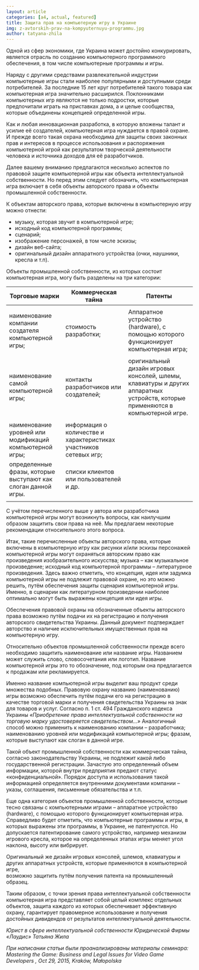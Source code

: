 ```yaml
---
layout: article
categories: [a4, actual, featured]
title: Защита прав на компьютерную игру в Украине
img: z-avtorskih-prav-na-kompyuternuyu-programmu.jpg
author: tatyana-zhila
--- 
```


Одной из сфер экономики, где Украина может достойно конкурировать, является отрасль по созданию компьютерного программного обеспечения, 
в том числе компьютерные программы и игры.

Наряду с другими средствами развлекательной индустрии компьютерные игры стали наиболее популярными и доступными среди потребителей. 
За последние 15 лет круг потребителей такого товара как компьютерная игра значительно расширился. Поклонниками компьютерных игр 
являются не только подростки, которые предпочитали играть на приставках дома, а и целые сообщества, которые объединены концепцией 
определенной игры.  
  
Как и любая инновационная разработка, в которую вложены талант и усилие её создателей, компьютерная игра нуждается в правой охране.
И прежде всего такая охрана необходима для защиты своих законных прав и интересов в процессе использования и распоряжения компьютерной
игрой как результатом творческой деятельности человека и источника доходов для её разработчиков. 
  
Далее вашему вниманию предлагаются несколько аспектов по правовой защите компьютерной игры как объекта интеллектуальной собственности.
Но перед этим следует обозначить, что компьютерная игра включает в себя  объекты авторского права и объекты промышленной собственности.
  
К объектам авторского права, которые включены в компьютерную игру можно отнести: 
  
* музыку, которая звучит в компьютерной игре;
* исходный код компьютерной программы;
* сценарий; 
* изображение персонажей, в том числе эскизы;
* дизайн веб-сайта;
* оригинальный дизайн аппаратного устройства (очки, наушники, кресла и т.п).

Объекты промышленной собственности, из которых состоит компьютерная игра, могу быть разделены  на три категории: 

|  Торговые марки  | Коммерческая тайна      |Патенты |
|-------------------|-----------------------------|-------------------------------------------|
| |
| наименование компании создателя компьютерной игры;|стоимость разработки;| Аппаратное устройство (hardware), с помощью которого функционирует компьютерная игра;|
| |
| наименование самой компьютерной игры; | контакты разработчиков или создателей; | оригинальный дизайн игровых консолей, шлемы, клавиатуры и других аппаратных устройств, которые применяются в компьютерной игре. |
| |
|наименование уровней или модификаций компьютерной игры;|информация о количестве и характеристиках участников сетевых игр;| |
| определенные фразы, которые выступают как слоган данной игры. | списки клиентов или пользователей и др.  | |
| |

С учётом перечисленного выше у автора или разработчика компьютерной игры могут возникнуть вопросы, как наилучшим образом защитить свои
права на неё. Мы предлагаем некоторые рекомендации относительного этого вопроса. 

Итак, такие перечисленные объекты авторского права, которые включены в компьютерную игру как рисунки и/или эскизы персонажей 
компьютерной игры могут охраняться авторским право как произведения изобразительного искусства; музыка – как музыкальное произведение;
исходный код компьютерной программы – литературное произведения. Здесь важно отметить, что концепция, идея или задумка компьютерной 
игры не подлежит правовой охране, но это можно решить, путём обеспечения защиты сценария компьютерной игры. Именно, в сценарии как 
литературном произведении наиболее оптимально могут быть выражены концепция или идея игры.

Обеспечения правовой охраны на обозначенные объекты авторского права возможно путём подачи их на регистрацию и получения авторского 
свидетельства Украины. Данный документ подтверждает авторство и наличие исключительных имущественных прав на компьютерную игру. 

Относительно объектов промышленной собственности прежде всего необходимо защитить наименование или название игры. Названием может 
служить слово, словосочетания или логотип. Название компьютерной игры это то обозначение, под которым она предлагается к продажам 
или рекламируется. 

Именно название компьютерной игры выделит ваш продукт среди множества подобных. Правовую охрану названию (наименованию) игры возможно 
обеспечить путём подачи его на регистрацию в качестве торговой марки и получения свидетельства Украины на знак для товаров и услуг. 
Согласно п. 1 ст. 494 Гражданского кодекса Украины *«Приобретение права интеллектуальной собственности на торговую марку удостоверяется 
свидетельством…»* Аналогичный способ можно применить к наименованию компании – разработчика; наименованию уровней или модификаций 
компьютерной игры; фразам, которые выступают как слоган в данной игре. 

Такой объект промышленной собственности как коммерческая тайна, согласно законодательству Украины, не подлежит какой либо 
государственной регистрации. Зачастую это определенный объем информации, которой внутри предприятия предают статус «конфиденциальной». 
Порядок доступа и использования такой информацией определяется внутренними документами компании – указы, соглашения, письменные 
обязательства и т.п.

Еще одна категория объектов промышленной собственности, которые тесно связаны с компьютерными играми – аппаратное устройство (hardware),
с помощью которого функционирует компьютерная игра. Справедливо будет отметить, что компьютерные программы и игры, в которых выражены 
эти программы, в Украине, не патентуются. Но допускается патентирование  самого устройство, например механизм игрового кресла, 
которое на определенных этапах игры меняет угол наклона, высоту или вибрирует. 

Оригинальный же дизайн игровых консолей, шлемов, клавиатуры и других аппаратных устройств, которые применяются в компьютерной игре,  
возможно защитить путём получения патента на промышленный образец. 

Таким образом, с точки зрения права интеллектуальной собственности компьютерная игра представляет собой целый комплекс отдельных 
объектов, защита каждого из которых обеспечивает эффективную охрану, гарантирует правомерное использование и получения достойных дивидендов от результатов интеллектуальной деятельности.   

*Юрист в сфере интеллектуальной собственности*
*Юридической Фирмы «Лаудис»* 
*Татьяна Жила*  


*При написании статьи были проанализированы  материалы семинара:*
*Mastering the Game: Business and Legal Issues for Video Game Developers , Oct 29, 2015, Kraków, Małopolska*
